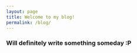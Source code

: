 ```yaml
---
layout: page
title: Welcome to my blog!
permalink: /blog/
---
```


<h3>Will definitely write something someday :P</h3>
